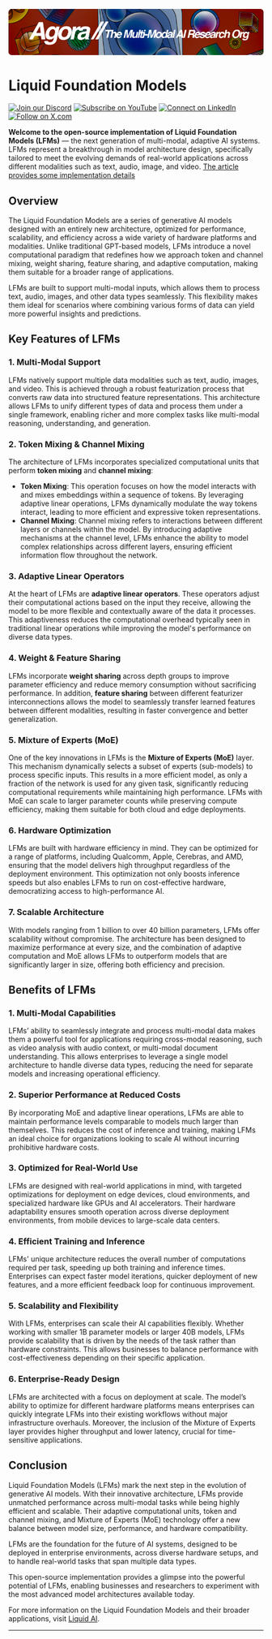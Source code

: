 [![Multi-Modality](agorabanner.png)](https://discord.com/servers/agora-999382051935506503)

# Liquid Foundation Models

[![Join our Discord](https://img.shields.io/badge/Discord-Join%20our%20server-5865F2?style=for-the-badge&logo=discord&logoColor=white)](https://discord.gg/agora-999382051935506503) [![Subscribe on YouTube](https://img.shields.io/badge/YouTube-Subscribe-red?style=for-the-badge&logo=youtube&logoColor=white)](https://www.youtube.com/@kyegomez3242) [![Connect on LinkedIn](https://img.shields.io/badge/LinkedIn-Connect-blue?style=for-the-badge&logo=linkedin&logoColor=white)](https://www.linkedin.com/in/kye-g-38759a207/) [![Follow on X.com](https://img.shields.io/badge/X.com-Follow-1DA1F2?style=for-the-badge&logo=x&logoColor=white)](https://x.com/kyegomezb)

**Welcome to the open-source implementation of Liquid Foundation Models (LFMs)** — the next generation of multi-modal, adaptive AI systems. LFMs represent a breakthrough in model architecture design, specifically tailored to meet the evolving demands of real-world applications across different modalities such as text, audio, image, and video. [The article provides some implementation details](https://www.liquid.ai/liquid-foundation-models)

## Overview

The Liquid Foundation Models are a series of generative AI models designed with an entirely new architecture, optimized for performance, scalability, and efficiency across a wide variety of hardware platforms and modalities. Unlike traditional GPT-based models, LFMs introduce a novel computational paradigm that redefines how we approach token and channel mixing, weight sharing, feature sharing, and adaptive computation, making them suitable for a broader range of applications.

LFMs are built to support multi-modal inputs, which allows them to process text, audio, images, and other data types seamlessly. This flexibility makes them ideal for scenarios where combining various forms of data can yield more powerful insights and predictions.

## Key Features of LFMs

### 1. **Multi-Modal Support**
   LFMs natively support multiple data modalities such as text, audio, images, and video. This is achieved through a robust featurization process that converts raw data into structured feature representations. This architecture allows LFMs to unify different types of data and process them under a single framework, enabling richer and more complex tasks like multi-modal reasoning, understanding, and generation.

### 2. **Token Mixing & Channel Mixing**
   The architecture of LFMs incorporates specialized computational units that perform **token mixing** and **channel mixing**:
   
   - **Token Mixing**: This operation focuses on how the model interacts with and mixes embeddings within a sequence of tokens. By leveraging adaptive linear operations, LFMs dynamically modulate the way tokens interact, leading to more efficient and expressive token representations.
   - **Channel Mixing**: Channel mixing refers to interactions between different layers or channels within the model. By introducing adaptive mechanisms at the channel level, LFMs enhance the ability to model complex relationships across different layers, ensuring efficient information flow throughout the network.

### 3. **Adaptive Linear Operators**
   At the heart of LFMs are **adaptive linear operators**. These operators adjust their computational actions based on the input they receive, allowing the model to be more flexible and contextually aware of the data it processes. This adaptiveness reduces the computational overhead typically seen in traditional linear operations while improving the model's performance on diverse data types.

### 4. **Weight & Feature Sharing**
   LFMs incorporate **weight sharing** across depth groups to improve parameter efficiency and reduce memory consumption without sacrificing performance. In addition, **feature sharing** between different featurizer interconnections allows the model to seamlessly transfer learned features between different modalities, resulting in faster convergence and better generalization.

### 5. **Mixture of Experts (MoE)**
   One of the key innovations in LFMs is the **Mixture of Experts (MoE)** layer. This mechanism dynamically selects a subset of experts (sub-models) to process specific inputs. This results in a more efficient model, as only a fraction of the network is used for any given task, significantly reducing computational requirements while maintaining high performance. LFMs with MoE can scale to larger parameter counts while preserving compute efficiency, making them suitable for both cloud and edge deployments.

### 6. **Hardware Optimization**
   LFMs are built with hardware efficiency in mind. They can be optimized for a range of platforms, including Qualcomm, Apple, Cerebras, and AMD, ensuring that the model delivers high throughput regardless of the deployment environment. This optimization not only boosts inference speeds but also enables LFMs to run on cost-effective hardware, democratizing access to high-performance AI.

### 7. **Scalable Architecture**
   With models ranging from 1 billion to over 40 billion parameters, LFMs offer scalability without compromise. The architecture has been designed to maximize performance at every size, and the combination of adaptive computation and MoE allows LFMs to outperform models that are significantly larger in size, offering both efficiency and precision.

## Benefits of LFMs

### 1. **Multi-Modal Capabilities**
   LFMs’ ability to seamlessly integrate and process multi-modal data makes them a powerful tool for applications requiring cross-modal reasoning, such as video analysis with audio context, or multi-modal document understanding. This allows enterprises to leverage a single model architecture to handle diverse data types, reducing the need for separate models and increasing operational efficiency.

### 2. **Superior Performance at Reduced Costs**
   By incorporating MoE and adaptive linear operations, LFMs are able to maintain performance levels comparable to models much larger than themselves. This reduces the cost of inference and training, making LFMs an ideal choice for organizations looking to scale AI without incurring prohibitive hardware costs.

### 3. **Optimized for Real-World Use**
   LFMs are designed with real-world applications in mind, with targeted optimizations for deployment on edge devices, cloud environments, and specialized hardware like GPUs and AI accelerators. Their hardware adaptability ensures smooth operation across diverse deployment environments, from mobile devices to large-scale data centers.

### 4. **Efficient Training and Inference**
   LFMs' unique architecture reduces the overall number of computations required per task, speeding up both training and inference times. Enterprises can expect faster model iterations, quicker deployment of new features, and a more efficient feedback loop for continuous improvement.

### 5. **Scalability and Flexibility**
   With LFMs, enterprises can scale their AI capabilities flexibly. Whether working with smaller 1B parameter models or larger 40B models, LFMs provide scalability that is driven by the needs of the task rather than hardware constraints. This allows businesses to balance performance with cost-effectiveness depending on their specific application.

### 6. **Enterprise-Ready Design**
   LFMs are architected with a focus on deployment at scale. The model’s ability to optimize for different hardware platforms means enterprises can quickly integrate LFMs into their existing workflows without major infrastructure overhauls. Moreover, the inclusion of the Mixture of Experts layer provides higher throughput and lower latency, crucial for time-sensitive applications.

## Conclusion

Liquid Foundation Models (LFMs) mark the next step in the evolution of generative AI models. With their innovative architecture, LFMs provide unmatched performance across multi-modal tasks while being highly efficient and scalable. Their adaptive computational units, token and channel mixing, and Mixture of Experts (MoE) technology offer a new balance between model size, performance, and hardware compatibility.

LFMs are the foundation for the future of AI systems, designed to be deployed in enterprise environments, across diverse hardware setups, and to handle real-world tasks that span multiple data types.

This open-source implementation provides a glimpse into the powerful potential of LFMs, enabling businesses and researchers to experiment with the most advanced model architectures available today.

For more information on the Liquid Foundation Models and their broader applications, visit [Liquid AI](https://www.liquid.ai/liquid-foundation-models).

---
